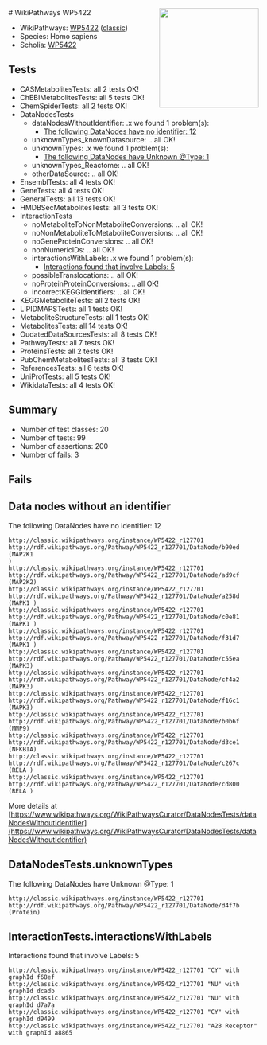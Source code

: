 <img style="float: right; width: 200px" src="https://upload.wikimedia.org/wikipedia/commons/thumb/8/83/Wplogo_with_text_500.png/640px-Wplogo_with_text_500.png" />
# WikiPathways WP5422

* WikiPathways: [WP5422](https://wikipathways.org/pathways/WP5422) ([classic](https://classic.wikipathways.org/instance/WP5422))
* Species: Homo sapiens
* Scholia: [WP5422](https://scholia.toolforge.org/wikipathways/WP5422)
## Tests
* CASMetabolitesTests: all 2 tests OK!
* ChEBIMetabolitesTests: all 5 tests OK!
* ChemSpiderTests: all 2 tests OK!
* DataNodesTests
    * dataNodesWithoutIdentifier: .x we found 1 problem(s):
        * [The following DataNodes have no identifier: 12](#8792c492)
    * unknownTypes_knownDatasource: .. all OK!
    * unknownTypes: .x we found 1 problem(s):
        * [The following DataNodes have Unknown @Type: 1](#839973df)
    * unknownTypes_Reactome: .. all OK!
    * otherDataSource: .. all OK!
* EnsemblTests: all 4 tests OK!
* GeneTests: all 4 tests OK!
* GeneralTests: all 13 tests OK!
* HMDBSecMetabolitesTests: all 3 tests OK!
* InteractionTests
    * noMetaboliteToNonMetaboliteConversions: .. all OK!
    * noNonMetaboliteToMetaboliteConversions: .. all OK!
    * noGeneProteinConversions: .. all OK!
    * nonNumericIDs: .. all OK!
    * interactionsWithLabels: .x we found 1 problem(s):
        * [Interactions found that involve Labels: 5](#630d267c)
    * possibleTranslocations: .. all OK!
    * noProteinProteinConversions: .. all OK!
    * incorrectKEGGIdentifiers: .. all OK!
* KEGGMetaboliteTests: all 2 tests OK!
* LIPIDMAPSTests: all 1 tests OK!
* MetaboliteStructureTests: all 1 tests OK!
* MetabolitesTests: all 14 tests OK!
* OudatedDataSourcesTests: all 8 tests OK!
* PathwayTests: all 7 tests OK!
* ProteinsTests: all 2 tests OK!
* PubChemMetabolitesTests: all 3 tests OK!
* ReferencesTests: all 6 tests OK!
* UniProtTests: all 5 tests OK!
* WikidataTests: all 4 tests OK!


## Summary

* Number of test classes: 20
* Number of tests: 99
* Number of assertions: 200
* Number of fails: 3

## Fails

<a name="8792c492" />

## Data nodes without an identifier

The following DataNodes have no identifier: 12
```
http://classic.wikipathways.org/instance/WP5422_r127701 http://rdf.wikipathways.org/Pathway/WP5422_r127701/DataNode/b90ed (MAP2K1 
)
http://classic.wikipathways.org/instance/WP5422_r127701 http://rdf.wikipathways.org/Pathway/WP5422_r127701/DataNode/ad9cf (MAP2K2)
http://classic.wikipathways.org/instance/WP5422_r127701 http://rdf.wikipathways.org/Pathway/WP5422_r127701/DataNode/a258d (MAPK1 )
http://classic.wikipathways.org/instance/WP5422_r127701 http://rdf.wikipathways.org/Pathway/WP5422_r127701/DataNode/c0e81 (MAPK1 )
http://classic.wikipathways.org/instance/WP5422_r127701 http://rdf.wikipathways.org/Pathway/WP5422_r127701/DataNode/f31d7 (MAPK1 )
http://classic.wikipathways.org/instance/WP5422_r127701 http://rdf.wikipathways.org/Pathway/WP5422_r127701/DataNode/c55ea (MAPK3)
http://classic.wikipathways.org/instance/WP5422_r127701 http://rdf.wikipathways.org/Pathway/WP5422_r127701/DataNode/cf4a2 (MAPK3)
http://classic.wikipathways.org/instance/WP5422_r127701 http://rdf.wikipathways.org/Pathway/WP5422_r127701/DataNode/f16c1 (MAPK3)
http://classic.wikipathways.org/instance/WP5422_r127701 http://rdf.wikipathways.org/Pathway/WP5422_r127701/DataNode/b0b6f (MMP9)
http://classic.wikipathways.org/instance/WP5422_r127701 http://rdf.wikipathways.org/Pathway/WP5422_r127701/DataNode/d3ce1 (NFKBIA)
http://classic.wikipathways.org/instance/WP5422_r127701 http://rdf.wikipathways.org/Pathway/WP5422_r127701/DataNode/c267c (RELA )
http://classic.wikipathways.org/instance/WP5422_r127701 http://rdf.wikipathways.org/Pathway/WP5422_r127701/DataNode/cd800 (RELA )
```

More details at [https://www.wikipathways.org/WikiPathwaysCurator/DataNodesTests/dataNodesWithoutIdentifier](https://www.wikipathways.org/WikiPathwaysCurator/DataNodesTests/dataNodesWithoutIdentifier)

<a name="839973df" />

## DataNodesTests.unknownTypes

The following DataNodes have Unknown @Type: 1
```
http://classic.wikipathways.org/instance/WP5422_r127701 http://rdf.wikipathways.org/Pathway/WP5422_r127701/DataNode/d4f7b (Protein)
```

<a name="630d267c" />

## InteractionTests.interactionsWithLabels

Interactions found that involve Labels: 5
```
http://classic.wikipathways.org/instance/WP5422_r127701 "CY" with graphId f68ef
http://classic.wikipathways.org/instance/WP5422_r127701 "NU" with graphId dcadb
http://classic.wikipathways.org/instance/WP5422_r127701 "NU" with graphId d7a7a
http://classic.wikipathways.org/instance/WP5422_r127701 "CY" with graphId d9499
http://classic.wikipathways.org/instance/WP5422_r127701 "A2B Receptor" with graphId a8865
```

